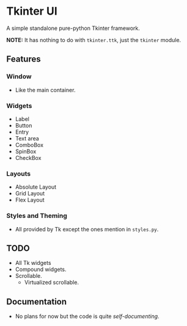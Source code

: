 # Tkinter UI
A simple standalone pure-python Tkinter framework.

**NOTE:** It has nothing to do with `tkinter.ttk`, just the `tkinter` module.

## Features
### Window
- Like the main container.

### Widgets
- Label
- Button
- Entry
- Text area
- ComboBox
- SpinBox
- CheckBox

### Layouts
- Absolute Layout
- Grid Layout
- Flex Layout

### Styles and Theming
- All provided by Tk except the ones mention in `styles.py`.


## TODO
- All Tk widgets
- Compound widgets.
- Scrollable.
    - Virtualized scrollable.

## Documentation
- No plans for now but the code is quite _self-documenting_.
